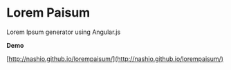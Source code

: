 Lorem Paisum
==========

Lorem Ipsum generator using Angular.js

**Demo**

[http://nashio.github.io/lorempaisum/](http://nashio.github.io/lorempaisum/)
